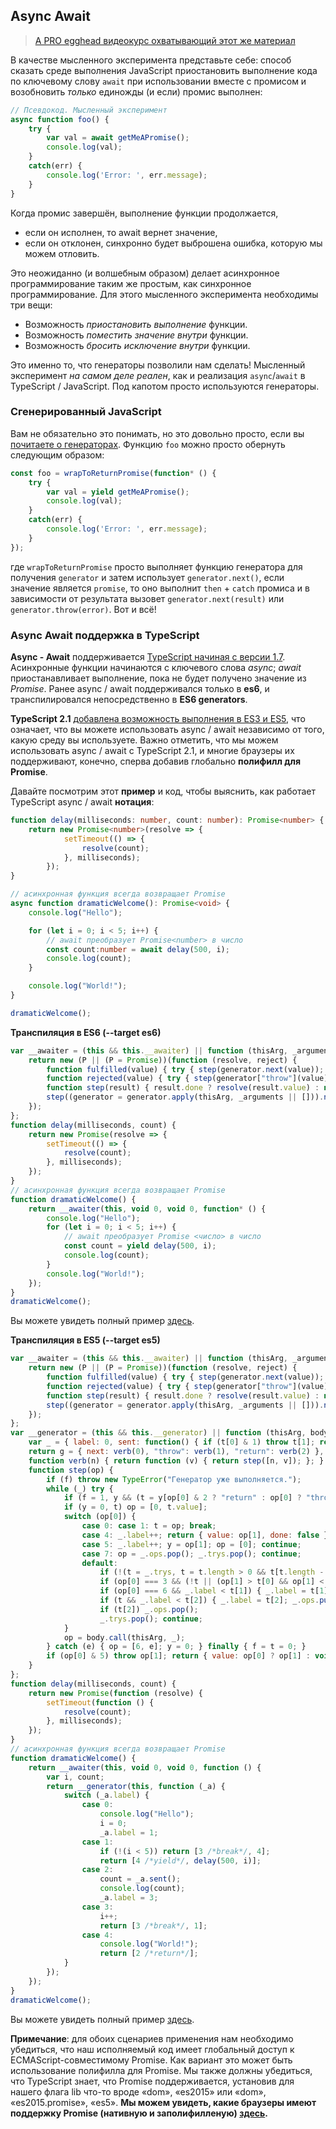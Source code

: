 ## Async Await

> [A PRO egghead видеокурс охватывающий этот же материал](https://egghead.io/courses/async-await-using-typescript)

В качестве мысленного эксперимента представьте себе: способ сказать среде выполнения JavaScript приостановить выполнение кода по ключевому слову `await` при использовании вместе с промисом и возобновить *только* единожды (и если) промис выполнен:

```ts
// Псевдокод. Мысленный эксперимент
async function foo() {
    try {
        var val = await getMeAPromise();
        console.log(val);
    }
    catch(err) {
        console.log('Error: ', err.message);
    }
}
```

Когда промис завершён, выполнение функции продолжается,
* если он исполнен, то await вернет значение,
* если он отклонен, синхронно будет выброшена ошибка, которую мы можем отловить.

Это неожиданно (и волшебным образом) делает асинхронное программирование таким же простым, как синхронное программирование. Для этого мысленного эксперимента необходимы три вещи:

* Возможность *приостановить выполнение* функции.
* Возможность *поместить значение внутри* функции.
* Возможность *бросить исключение внутри* функции.

Это именно то, что генераторы позволили нам сделать! Мысленный эксперимент *на самом деле реален*, как и реализация `async`/`await` в TypeScript / JavaScript. Под капотом просто используются генераторы.

### Сгенерированный JavaScript

Вам не обязательно это понимать, но это довольно просто, если вы [почитаете о генераторах][generators]. Функцию `foo` можно просто обернуть следующим образом:

```ts
const foo = wrapToReturnPromise(function* () {
    try {
        var val = yield getMeAPromise();
        console.log(val);
    }
    catch(err) {
        console.log('Error: ', err.message);
    }
});
```

где `wrapToReturnPromise` просто выполняет функцию генератора для получения `generator` и затем использует `generator.next()`, если значение является `promise`, то оно выполнит `then` + `catch` промиса и в зависимости от результата вызовет `generator.next(result)` или `generator.throw(error)`. Вот и всё!



### Async Await поддержка в TypeScript
**Async - Await** поддерживается [TypeScript начиная с версии 1.7](https://www.typescriptlang.org/docs/handbook/release-notes/typescript-1-7.html). Асинхронные функции начинаются с ключевого слова *async*; *await* приостанавливает выполнение, пока не будет получено значение из *Promise*.
Ранее async / await поддерживался только в **es6**, и транспилировался непосредственно в **ES6 generators**.

**TypeScript 2.1** [добавлена возможность выполнения в ES3 и ES5](https://www.typescriptlang.org/docs/handbook/release-notes/typescript-2-1.html), что означает, что вы можете использовать async / await независимо от того, какую среду вы используете. Важно отметить, что мы можем использовать async / await с TypeScript 2.1, и многие браузеры их поддерживают, конечно, сперва добавив глобально **полифилл для Promise**.

Давайте посмотрим этот **пример** и код, чтобы выяснить, как работает TypeScript async / await **нотация**:
```ts
function delay(milliseconds: number, count: number): Promise<number> {
    return new Promise<number>(resolve => {
            setTimeout(() => {
                resolve(count);
            }, milliseconds);
        });
}

// асинхронная функция всегда возвращает Promise
async function dramaticWelcome(): Promise<void> {
    console.log("Hello");

    for (let i = 0; i < 5; i++) {
        // await преобразует Promise<number> в число
        const count:number = await delay(500, i);
        console.log(count);
    }

    console.log("World!");
}

dramaticWelcome();
```

**Транспиляция в ES6 (--target es6)**
```js
var __awaiter = (this && this.__awaiter) || function (thisArg, _arguments, P, generator) {
    return new (P || (P = Promise))(function (resolve, reject) {
        function fulfilled(value) { try { step(generator.next(value)); } catch (e) { reject(e); } }
        function rejected(value) { try { step(generator["throw"](value)); } catch (e) { reject(e); } }
        function step(result) { result.done ? resolve(result.value) : new P(function (resolve) { resolve(result.value); }).then(fulfilled, rejected); }
        step((generator = generator.apply(thisArg, _arguments || [])).next());
    });
};
function delay(milliseconds, count) {
    return new Promise(resolve => {
        setTimeout(() => {
            resolve(count);
        }, milliseconds);
    });
}
// асинхронная функция всегда возвращает Promise
function dramaticWelcome() {
    return __awaiter(this, void 0, void 0, function* () {
        console.log("Hello");
        for (let i = 0; i < 5; i++) {
            // await преобразует Promise <число> в число
            const count = yield delay(500, i);
            console.log(count);
        }
        console.log("World!");
    });
}
dramaticWelcome();
```
Вы можете увидеть полный пример [здесь][asyncawaites6code].


**Транспиляция в ES5 (--target es5)**
```js
var __awaiter = (this && this.__awaiter) || function (thisArg, _arguments, P, generator) {
    return new (P || (P = Promise))(function (resolve, reject) {
        function fulfilled(value) { try { step(generator.next(value)); } catch (e) { reject(e); } }
        function rejected(value) { try { step(generator["throw"](value)); } catch (e) { reject(e); } }
        function step(result) { result.done ? resolve(result.value) : new P(function (resolve) { resolve(result.value); }).then(fulfilled, rejected); }
        step((generator = generator.apply(thisArg, _arguments || [])).next());
    });
};
var __generator = (this && this.__generator) || function (thisArg, body) {
    var _ = { label: 0, sent: function() { if (t[0] & 1) throw t[1]; return t[1]; }, trys: [], ops: [] }, f, y, t, g;
    return g = { next: verb(0), "throw": verb(1), "return": verb(2) }, typeof Symbol === "function" && (g[Symbol.iterator] = function() { return this; }), g;
    function verb(n) { return function (v) { return step([n, v]); }; }
    function step(op) {
        if (f) throw new TypeError("Генератор уже выполняется.");
        while (_) try {
            if (f = 1, y && (t = y[op[0] & 2 ? "return" : op[0] ? "throw" : "next"]) && !(t = t.call(y, op[1])).done) return t;
            if (y = 0, t) op = [0, t.value];
            switch (op[0]) {
                case 0: case 1: t = op; break;
                case 4: _.label++; return { value: op[1], done: false };
                case 5: _.label++; y = op[1]; op = [0]; continue;
                case 7: op = _.ops.pop(); _.trys.pop(); continue;
                default:
                    if (!(t = _.trys, t = t.length > 0 && t[t.length - 1]) && (op[0] === 6 || op[0] === 2)) { _ = 0; continue; }
                    if (op[0] === 3 && (!t || (op[1] > t[0] && op[1] < t[3]))) { _.label = op[1]; break; }
                    if (op[0] === 6 && _.label < t[1]) { _.label = t[1]; t = op; break; }
                    if (t && _.label < t[2]) { _.label = t[2]; _.ops.push(op); break; }
                    if (t[2]) _.ops.pop();
                    _.trys.pop(); continue;
            }
            op = body.call(thisArg, _);
        } catch (e) { op = [6, e]; y = 0; } finally { f = t = 0; }
        if (op[0] & 5) throw op[1]; return { value: op[0] ? op[1] : void 0, done: true };
    }
};
function delay(milliseconds, count) {
    return new Promise(function (resolve) {
        setTimeout(function () {
            resolve(count);
        }, milliseconds);
    });
}
// асинхронная функция всегда возвращает Promise
function dramaticWelcome() {
    return __awaiter(this, void 0, void 0, function () {
        var i, count;
        return __generator(this, function (_a) {
            switch (_a.label) {
                case 0:
                    console.log("Hello");
                    i = 0;
                    _a.label = 1;
                case 1:
                    if (!(i < 5)) return [3 /*break*/, 4];
                    return [4 /*yield*/, delay(500, i)];
                case 2:
                    count = _a.sent();
                    console.log(count);
                    _a.label = 3;
                case 3:
                    i++;
                    return [3 /*break*/, 1];
                case 4:
                    console.log("World!");
                    return [2 /*return*/];
            }
        });
    });
}
dramaticWelcome();
```
Вы можете увидеть полный пример [здесь][asyncawaites5code].

**Примечание**: для обоих сценариев применения нам необходимо убедиться, что наш исполняемый код имеет глобальный доступ к ECMAScript-совместимому Promise. Как вариант это может быть использование полифилла для Promise. Мы также должны убедиться, что TypeScript знает, что Promise поддерживается, установив для нашего флага lib что-то вроде «dom», «es2015» или «dom», «es2015.promise», «es5».
**Мы можем увидеть, какие браузеры имеют поддержку Promise (нативную и заполифилленую) [здесь](https://kangax.github.io/compat-table/es6/#test-Promise).**

[generators]:./generators.md
[asyncawaites5code]:https://cdn.rawgit.com/basarat/typescript-book/705e4496/code/async-await/es5/asyncAwaitES5.js
[asyncawaites6code]:https://cdn.rawgit.com/basarat/typescript-book/705e4496/code/async-await/es6/asyncAwaitES6.js
